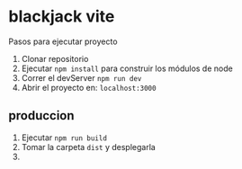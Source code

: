# blackjack vite

Pasos para ejecutar proyecto

1. Clonar repositorio
2. Ejecutar ```npm install``` para construir los módulos de node
3. Correr el devServer ```npm run dev```
4. Abrir el proyecto en: ```localhost:3000```

## produccion

1. Ejecutar ```npm run build```
2. Tomar la carpeta ```dist``` y desplegarla
3.